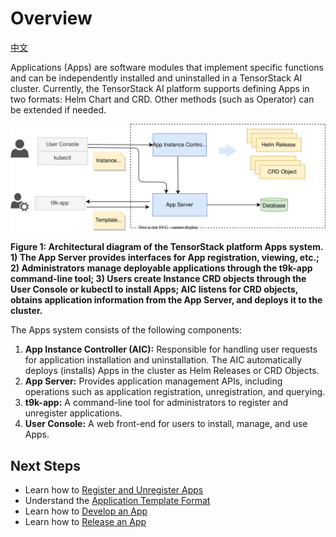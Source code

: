 # Overview

[中文](./overview_zh.md)

Applications (Apps) are software modules that implement specific functions and can be independently installed and uninstalled in a TensorStack AI cluster. Currently, the TensorStack AI platform supports defining Apps in two formats: Helm Chart and CRD. Other methods (such as Operator) can be extended if needed.

![architecture](./img/arch.drawio.svg)

**Figure 1: Architectural diagram of the TensorStack platform Apps system. 1) The App Server provides interfaces for App registration, viewing, etc.; 2) Administrators manage deployable applications through the t9k-app command-line tool; 3) Users create Instance CRD objects through the User Console or kubectl to install Apps; AIC listens for CRD objects, obtains application information from the App Server, and deploys it to the cluster.**

The Apps system consists of the following components:

1.  **App Instance Controller (AIC):** Responsible for handling user requests for application installation and uninstallation. The AIC automatically deploys (installs) Apps in the cluster as Helm Releases or CRD Objects.
2.  **App Server:** Provides application management APIs, including operations such as application registration, unregistration, and querying.
3.  **t9k-app:** A command-line tool for administrators to register and unregister applications.
4.  **User Console:** A web front-end for users to install, manage, and use Apps.

## Next Steps

*   Learn how to [Register and Unregister Apps](./register.md)
*   Understand the [Application Template Format](./template.md)
*   Learn how to [Develop an App](./dev.md)
*   Learn how to [Release an App](./release.md)
